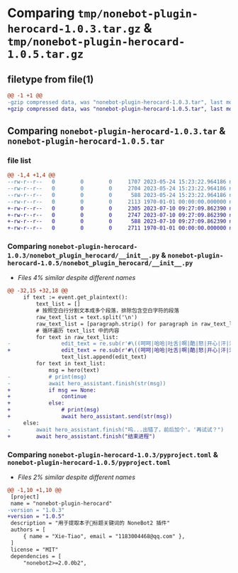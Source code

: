 # Comparing `tmp/nonebot-plugin-herocard-1.0.3.tar.gz` & `tmp/nonebot-plugin-herocard-1.0.5.tar.gz`

## filetype from file(1)

```diff
@@ -1 +1 @@
-gzip compressed data, was "nonebot-plugin-herocard-1.0.3.tar", last modified: Wed May 24 15:23:32 2023, max compression
+gzip compressed data, was "nonebot-plugin-herocard-1.0.5.tar", last modified: Mon Jul 10 09:27:17 2023, max compression
```

## Comparing `nonebot-plugin-herocard-1.0.3.tar` & `nonebot-plugin-herocard-1.0.5.tar`

### file list

```diff
@@ -1,4 +1,4 @@
--rw-r--r--   0        0        0     1707 2023-05-24 15:23:22.964186 nonebot-plugin-herocard-1.0.3/README.md
--rw-r--r--   0        0        0     2704 2023-05-24 15:23:22.964186 nonebot-plugin-herocard-1.0.3/nonebot_plugin_herocard/__init__.py
--rw-r--r--   0        0        0      588 2023-05-24 15:23:22.964186 nonebot-plugin-herocard-1.0.3/pyproject.toml
--rw-r--r--   0        0        0     2113 1970-01-01 00:00:00.000000 nonebot-plugin-herocard-1.0.3/PKG-INFO
+-rw-r--r--   0        0        0     2305 2023-07-10 09:27:09.862390 nonebot-plugin-herocard-1.0.5/README.md
+-rw-r--r--   0        0        0     2747 2023-07-10 09:27:09.862390 nonebot-plugin-herocard-1.0.5/nonebot_plugin_herocard/__init__.py
+-rw-r--r--   0        0        0      588 2023-07-10 09:27:09.862390 nonebot-plugin-herocard-1.0.5/pyproject.toml
+-rw-r--r--   0        0        0     2711 1970-01-01 00:00:00.000000 nonebot-plugin-herocard-1.0.5/PKG-INFO
```

### Comparing `nonebot-plugin-herocard-1.0.3/nonebot_plugin_herocard/__init__.py` & `nonebot-plugin-herocard-1.0.5/nonebot_plugin_herocard/__init__.py`

 * *Files 4% similar despite different names*

```diff
@@ -32,15 +32,18 @@
     if text := event.get_plaintext():
         text_list = []
         # 按照空白行分割文本成多个段落，排除包含空白字符的段落
         raw_text_list = text.split('\n')
         raw_text_list = [paragraph.strip() for paragraph in raw_text_list if paragraph.strip()]
         # 循环遍历 text_list 中的内容
         for text in raw_text_list:
-                edit_text = re.sub(r'#\((呵呵|哈哈|吐舌|啊|酷|怒|开心|汗|泪|黑线|鄙视|不高兴|真棒|钱|疑问|阴险|吐|咦|委屈|花心|呼~|笑眼|冷|太开心|滑稽|勉强|狂汗|乖|睡觉|惊哭|生气|惊讶|喷|爱心|心碎|玫瑰|礼物|彩虹|星星月亮|太阳|钱币|灯泡|茶杯|蛋糕|音乐|haha|胜利|大拇指|弱|OK|瓜|翔|吓|帅|小乖|捂嘴笑|你懂的|what|酸爽|呀咩爹|笑尿|挖鼻|犀利|小红脸|懒得理|沙发|手纸|香蕉|便便|药丸|红领巾|蜡烛|三道杠|暗中观察|吃瓜|喝酒|嘿嘿嘿|噗|困成狗|微微一笑|托腮|摊手|柯基暗中观察|欢呼|炸药|突然兴奋|紧张|黑头瞪眼|黑头高兴)\)', '', text)
+                edit_text = re.sub(r'#\((呵呵|哈哈|吐舌|啊|酷|怒|开心|汗|泪|黑线|鄙视|不高兴|真棒|钱|疑问|阴险|吐|咦|委屈|花心|呼~|笑眼|冷|太开心|滑稽|勉强|狂汗|乖|睡觉|惊哭|生气|惊讶|喷|爱心|心碎|玫瑰|礼物|彩虹|星星月亮|太阳|钱币|灯泡|茶杯|蛋糕|音乐|haha|胜利|大拇指|弱|OK|瓜|翔|吓|帅|小乖|捂嘴笑|你懂的|what|酸爽|呀咩爹|笑尿|挖鼻|犀利|小红脸|懒得理|沙发|手纸|香蕉|便便|药丸|红领巾|蜡烛|三道杠|暗中观察|吃瓜|喝酒|嘿嘿嘿|噗|困成狗|微微一笑|托腮|摊手|柯基暗中观察|欢呼|炸药|突然兴奋|紧张|黑头瞪眼|黑头高兴)\) ', '', text)
                 text_list.append(edit_text)
         for text in text_list:
             msg = hero(text)
-            # print(msg)
-            await hero_assistant.finish(str(msg))
+            if msg == None:
+                continue
+            else:
+                # print(msg)
+                await hero_assistant.send(str(msg))
     else:
-        await hero_assistant.finish("呜...出错了，前后加个'。'再试试？")
+        await hero_assistant.finish("结束进程")
```

### Comparing `nonebot-plugin-herocard-1.0.3/pyproject.toml` & `nonebot-plugin-herocard-1.0.5/pyproject.toml`

 * *Files 2% similar despite different names*

```diff
@@ -1,10 +1,10 @@
 [project]
 name = "nonebot-plugin-herocard"
-version = "1.0.3"
+version = "1.0.5"
 description = "用于提取本子🥵标题关键词的 NoneBot2 插件"
 authors = [
     { name = "Xie-Tiao", email = "1183004468@qq.com" },
 ]
 license = "MIT"
 dependencies = [
     "nonebot2>=2.0.0b2",
```

